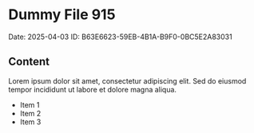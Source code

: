 # Dummy File 915

Date: 2025-04-03
ID: B63E6623-59EB-4B1A-B9F0-0BC5E2A83031

## Content

Lorem ipsum dolor sit amet, consectetur adipiscing elit.
Sed do eiusmod tempor incididunt ut labore et dolore magna aliqua.

* Item 1
* Item 2
* Item 3
